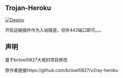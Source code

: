 ## Trojan-Heroku

[![Deploy](https://www.herokucdn.com/deploy/button.png)](https://dashboard.heroku.com/new?template=https://github.com/laogenihao/Trojan-Heroku)

开启运输插件作为入站隧道，侦听443端口即可。。。

## 声明

基于bclswl0827大佬的项目修改

原作者链接https://github.com/bclswl0827/v2ray-heroku
